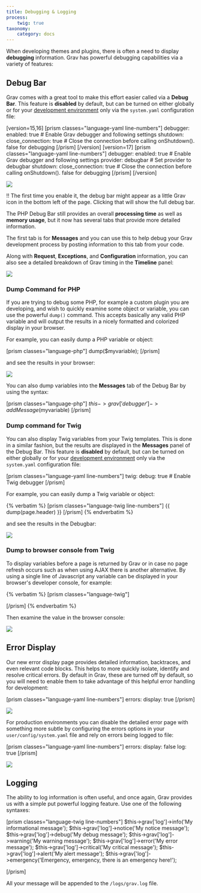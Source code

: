 ```yaml
---
title: Debugging & Logging
process:
    twig: true
taxonomy:
    category: docs
---
```


When developing themes and plugins, there is often a need to display **debugging** information. Grav has powerful debugging capabilities via a variety of features:

## Debug Bar

Grav comes with a great tool to make this effort easier called via a **Debug Bar**.  This feature is **disabled** by default, but can be turned on either globally or for your [development environment](../environment-config) only via the `system.yaml` configuration file:

[version=15,16]
[prism classes="language-yaml line-numbers"]
debugger:
  enabled: true                        # Enable Grav debugger and following settings
  shutdown:
    close_connection: true             # Close the connection before calling onShutdown(). false for debugging
[/prism]
[/version]
[version=17]
[prism classes="language-yaml line-numbers"]
debugger:
  enabled: true                        # Enable Grav debugger and following settings
  provider: debugbar                    # Set provider to debugbar
  shutdown:
    close_connection: true             # Close the connection before calling onShutdown(). false for debugging
[/prism]
[/version]

![](config.png)

!! The first time you enable it, the debug bar might appear as a little Grav icon in the bottom left of the page. Clicking that will show the full debug bar.

The PHP Debug Bar still provides an overall **processing time** as well as **memory usage**, but it now has several tabs that provide more detailed information.

The first tab is for **Messages** and you can use this to help debug your Grav development process by posting information to this tab from your code.

Along with **Request**, **Exceptions**, and **Configuration** information, you can also see a detailed breakdown of Grav timing in the **Timeline** panel:

![](timeline.png)

### Dump Command for PHP

If you are trying to debug some PHP, for example a custom plugin you are developing, and wish to quickly examine some object or variable, you can use the powerful `dump()` command.  This accepts basically any valid PHP variable and will output the results in a nicely formatted and colorized display in your browser.

For example, you can easily dump a PHP variable or object:

[prism classes="language-php"]
dump($myvariable);
[/prism]

and see the results in your browser:

![](dump.png)

You can also dump variables into the **Messages** tab of the Debug Bar by using the syntax:

[prism classes="language-php"]
$this->grav['debugger']->addMessage($myvariable)
[/prism]

### Dump command for Twig

You can also display Twig variables from your Twig templates.  This is done in a similar fashion, but the results are displayed in the **Messages** panel of the Debug Bar. This feature is **disabled** by default, but can be turned on either globally or for your [development environment](../environment-config) only via the `system.yaml` configuration file:

[prism classes="language-yaml line-numbers"]
twig:
  debug: true                        # Enable Twig debugger
[/prism]

For example, you can easily dump a Twig variable or object:

{% verbatim %}
[prism classes="language-twig line-numbers"]
{{ dump(page.header) }}
[/prism]
{% endverbatim %}

and see the results in the Debugbar:

![](twig-dump.png)

### Dump to browser console from Twig

To display variables before a page is returned by Grav or in case no page refresh occurs such as when using AJAX there is another alternative. By using a single line of Javascript any variable can be displayed in your browser's developer console, for example:

{% verbatim %}
[prism classes="language-twig"]
<script> console.log({{ page.header|json_encode|raw }}) </script>
[/prism]
{% endverbatim %}

Then examine the value in the browser console:

![](console-dump.png)

## Error Display

Our new error display page provides detailed information, backtraces, and even relevant code blocks.  This helps to more quickly isolate, identify and resolve critical errors. By default in Grav, these are turned off by default, so you will need to enable them to take advantage of this helpful error handling for development:

[prism classes="language-yaml line-numbers"]
errors:
  display: true
[/prism]

![](error.png)

For production environments you can disable the detailed error page with something more subtle by configuring the errors options in your `user/config/system.yaml` file and rely on errors being logged to file:

[prism classes="language-yaml line-numbers"]
errors:
  display: false
  log: true
[/prism]

![](error2.png)

## Logging

The ability to log information is often useful, and once again, Grav provides us with a simple put powerful logging feature.  Use one of the following syntaxes:

[prism classes="language-twig line-numbers"]
$this->grav['log']->info('My informational message');
$this->grav['log']->notice('My notice message');
$this->grav['log']->debug('My debug message');
$this->grav['log']->warning('My warning message');
$this->grav['log']->error('My error message');
$this->grav['log']->critical('My critical message');
$this->grav['log']->alert('My alert message');
$this->grav['log']->emergency('Emergency, emergency, there is an emergency here!');

[/prism]

All your message will be appended to the `/logs/grav.log` file.
